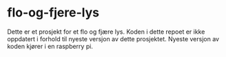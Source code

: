 # flo-og-fjere-lys

Dette er et prosjekt for et flo og fjære lys. Koden i dette repoet er ikke oppdatert i forhold til nyeste versjon av dette prosjektet. Nyeste versjon av koden kjører i en raspberry pi.
